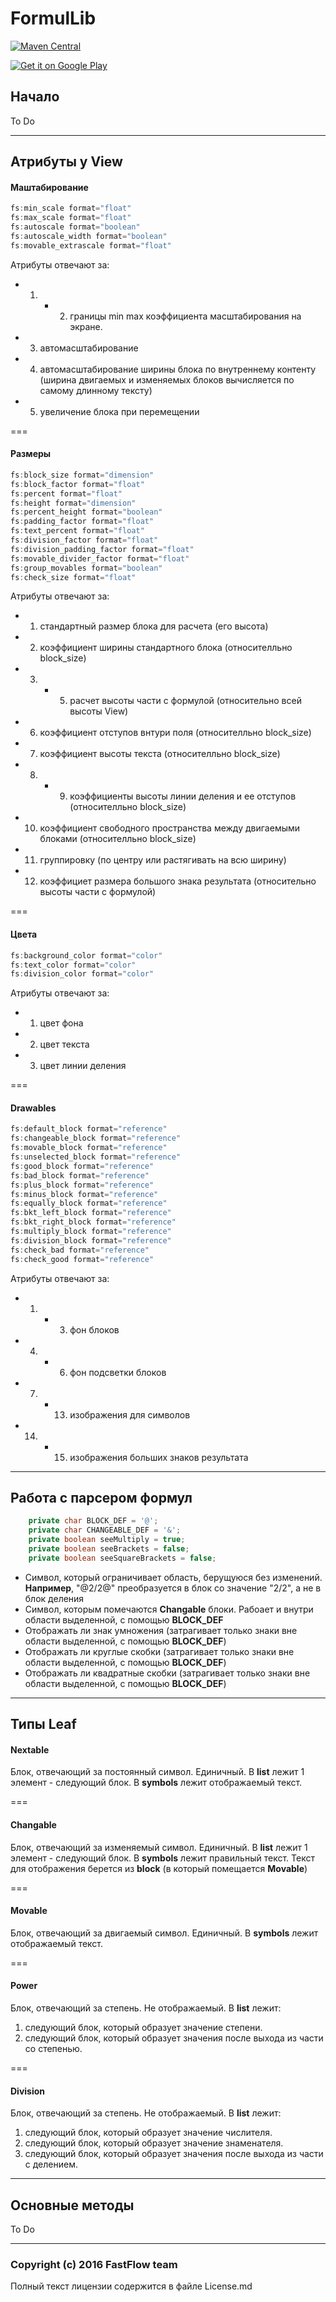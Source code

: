 # FormulLib

[![Maven Central](https://img.shields.io/maven-central/v/team.fastflow.kusu/constructor-formul.svg)](https://oss.sonatype.org/content/repositories/releases/team/fastflow/kusu/constructor-formul/)

<a href="https://play.google.com/store/apps/details?id=">
  <img alt="Get it on Google Play"
       src="https://developer.android.com/images/brand/en_generic_rgb_wo_60.png" />
</a>

## Начало

To Do

---

## Атрибуты у View

#### Маштабирование
```java
fs:min_scale format="float"
fs:max_scale format="float"
fs:autoscale format="boolean"
fs:autoscale_width format="boolean"
fs:movable_extrascale format="float"
```

Атрибуты отвечают за:

* 1. - 2. границы min max коэффициента маcштабирования на экране. 
* 3. автомаcштабирование
* 4. автомаcштабирование ширины блока по внутреннему контенту (ширина двигаемых и изменяемых блоков вычисляется по самому длинному тексту)
* 5. увеличение блока при перемещении

===

#### Размеры
```java
fs:block_size format="dimension"
fs:block_factor format="float"
fs:percent format="float"
fs:height format="dimension"
fs:percent_height format="boolean"
fs:padding_factor format="float"
fs:text_percent format="float"
fs:division_factor format="float"
fs:division_padding_factor format="float"
fs:movable_divider_factor format="float"
fs:group_movables format="boolean"
fs:check_size format="float"
```

Атрибуты отвечают за:

* 1. стандартный размер блока для расчета (его высота)
* 2. коэффициент ширины стандартного блока (относителльно block_size)
* 3. - 5. расчет высоты части с формулой (относительно всей высоты View)
* 6. коэффициент отступов внтури поля (относителльно block_size)
* 7. коэффициент высоты текста (относителльно block_size)
* 8. - 9. коэффициенты высоты линии деления и ее отступов (относителльно block_size)
* 10. коэффициент свободного пространства между двигаемыми блоками (относителльно block_size)
* 11. группировку (по центру или растягивать на всю ширину)
* 12. коэффициет размера большого знака результата (относительно высоты части с формулой)

===

#### Цвета
```java
fs:background_color format="color"
fs:text_color format="color"
fs:division_color format="color"
```

Атрибуты отвечают за:

* 1. цвет фона
* 2. цвет текста
* 3. цвет линии деления

===

#### Drawables
```java
fs:default_block format="reference"
fs:changeable_block format="reference"
fs:movable_block format="reference"
fs:unselected_block format="reference"
fs:good_block format="reference"
fs:bad_block format="reference"
fs:plus_block format="reference"
fs:minus_block format="reference"
fs:equally_block format="reference"
fs:bkt_left_block format="reference"
fs:bkt_right_block format="reference"
fs:multiply_block format="reference"
fs:division_block format="reference"
fs:check_bad format="reference"
fs:check_good format="reference"
```

Атрибуты отвечают за:

* 1. - 3. фон блоков
* 4. - 6. фон подсветки блоков
* 7. - 13. изображения для символов
* 14. - 15. изображения больших знаков результата

---

## Работа с парсером формул

```java
    private char BLOCK_DEF = '@';
    private char CHANGEABLE_DEF = '&';
    private boolean seeMultiply = true;
    private boolean seeBrackets = false;
    private boolean seeSquareBrackets = false;
```

* Символ, который ограничивает область, берущуюся без изменений. **Например**, "@2/2@" преобразуется в блок со значение "2/2", а не в блок деления
* Символ, которым помечаются **Changable** блоки. Рабоает и внутри области выделенной, с помощью **BLOCK_DEF** 
* Отображать ли знак умножения (затрагивает только знаки вне области выделенной, с помощью **BLOCK_DEF**)
* Отображать ли круглые скобки (затрагивает только знаки вне области выделенной, с помощью **BLOCK_DEF**)
* Отображать ли квадратные скобки (затрагивает только знаки вне области выделенной, с помощью **BLOCK_DEF**)

---

## Типы Leaf

#### Nextable

Блок, отвечающий за постоянный символ. Единичный. В **list** лежит 1 элемент - следующий блок. В **symbols** лежит отображаемый текст.

===

#### Changable

Блок, отвечающий за изменяемый символ. Единичный. В **list** лежит 1 элемент - следующий блок. В **symbols** лежит правильный текст. Текст для отображения берется из **block** (в который помещается **Movable**)

===

#### Movable

Блок, отвечающий за двигаемый символ. Единичный. В **symbols** лежит отображаемый текст.

===

#### Power

Блок, отвечающий за степень. Не отображаемый. В **list** лежит:

1. следующий блок, который образует значение степени.
2. следующий блок, который образует значения после выхода из части со степенью.

===

#### Division

Блок, отвечающий за степень. Не отображаемый. В **list** лежит:

1. следующий блок, который образует значение числителя.
2. следующий блок, который образует значение знаменателя.
3. следующий блок, который образует значения после выхода из части с делением.

---

## Основные методы

To Do

---

### Copyright (c) 2016 FastFlow team

Полный текст лицензии содержится в файле License.md
